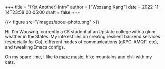 +++
title = "(Yet Another) Intro"
author = ["Woosang Kang"]
date = 2022-11-14T23:58:00-05:00
draft = false
+++

{{< figure src="/images/about-photo.png" >}}

Hi, I'm Woosang, currently a CS student at an Upstate college with a glum weather in the States. My interest lies on creating resilient backend services (especially for Go), different modes of communications (gRPC, AMQP, etc), and tweaking Emacs configs.

On my spare time, I like to [make music](https://youtu.be/qyQLNk6QoJk), hike mountains and chill with my cats.
